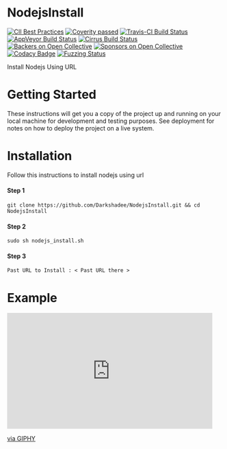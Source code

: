 # NodejsInstall

[![CII Best Practices](https://bestpractices.coreinfrastructure.org/projects/63/badge)](https://bestpractices.coreinfrastructure.org/projects/63)
[![Coverity passed](https://scan.coverity.com/projects/curl/badge.svg)](https://scan.coverity.com/projects/curl)
[![Travis-CI Build Status](https://travis-ci.org/curl/curl.svg?branch=master)](https://travis-ci.org/curl/curl)
[![AppVeyor Build Status](https://ci.appveyor.com/api/projects/status/l1vv31029huhf4g4?svg=true)](https://ci.appveyor.com/project/curlorg/curl)
[![Cirrus Build Status](https://api.cirrus-ci.com/github/curl/curl.svg?branch=master)](https://cirrus-ci.com/github/curl/curl)
[![Backers on Open Collective](https://opencollective.com/curl/backers/badge.svg)](#backers)
[![Sponsors on Open Collective](https://opencollective.com/curl/sponsors/badge.svg)](#sponsors)
[![Codacy Badge](https://api.codacy.com/project/badge/Grade/d11483a0cc5c4ebd9da4ff9f7cd56690)](https://www.codacy.com/app/curl/curl?utm_source=github.com&amp;utm_medium=referral&amp;utm_content=curl/curl&amp;utm_campaign=Badge_Grade)
[![Fuzzing Status](https://oss-fuzz-build-logs.storage.googleapis.com/badges/curl.svg)](https://bugs.chromium.org/p/oss-fuzz/issues/list?sort=-opened&can=1&q=proj:curl)

Install Nodejs Using URL

# Getting Started

These instructions will get you a copy of the project up and running on your local machine for development and testing purposes. See deployment for notes on how to deploy the project on a live system.

# Installation

Follow this instructions to install nodejs using url

#### Step 1

```
git clone https://github.com/Darkshadee/NodejsInstall.git && cd NodejsInstall
```
#### Step 2

```
sudo sh nodejs_install.sh
```

#### Step 3

```
Past URL to Install : < Past URL there >
```

# Example

<iframe src="https://giphy.com/embed/YrkwbOCkgMvr1Ku4jS" width="480" height="270" frameBorder="0" class="giphy-embed" allowFullScreen></iframe><p><a href="https://giphy.com/gifs/YrkwbOCkgMvr1Ku4jS">via GIPHY</a></p>

